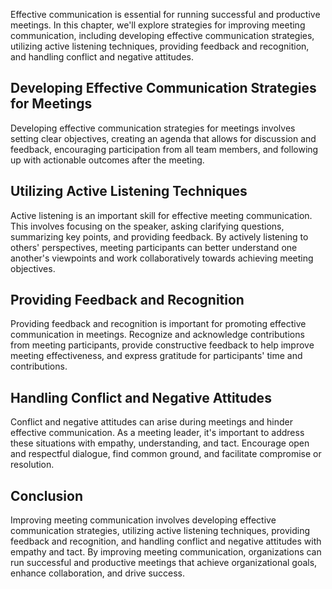 
Effective communication is essential for running successful and productive meetings. In this chapter, we'll explore strategies for improving meeting communication, including developing effective communication strategies, utilizing active listening techniques, providing feedback and recognition, and handling conflict and negative attitudes.

Developing Effective Communication Strategies for Meetings
----------------------------------------------------------

Developing effective communication strategies for meetings involves setting clear objectives, creating an agenda that allows for discussion and feedback, encouraging participation from all team members, and following up with actionable outcomes after the meeting.

Utilizing Active Listening Techniques
-------------------------------------

Active listening is an important skill for effective meeting communication. This involves focusing on the speaker, asking clarifying questions, summarizing key points, and providing feedback. By actively listening to others' perspectives, meeting participants can better understand one another's viewpoints and work collaboratively towards achieving meeting objectives.

Providing Feedback and Recognition
----------------------------------

Providing feedback and recognition is important for promoting effective communication in meetings. Recognize and acknowledge contributions from meeting participants, provide constructive feedback to help improve meeting effectiveness, and express gratitude for participants' time and contributions.

Handling Conflict and Negative Attitudes
----------------------------------------

Conflict and negative attitudes can arise during meetings and hinder effective communication. As a meeting leader, it's important to address these situations with empathy, understanding, and tact. Encourage open and respectful dialogue, find common ground, and facilitate compromise or resolution.

Conclusion
----------

Improving meeting communication involves developing effective communication strategies, utilizing active listening techniques, providing feedback and recognition, and handling conflict and negative attitudes with empathy and tact. By improving meeting communication, organizations can run successful and productive meetings that achieve organizational goals, enhance collaboration, and drive success.
